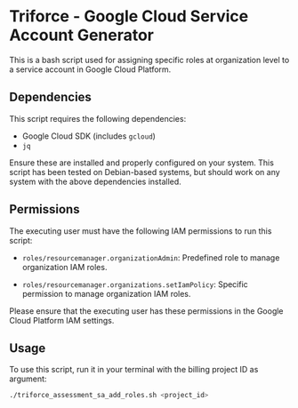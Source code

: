 # Triforce - Google Cloud Service Account Generator

This is a bash script used for assigning specific roles at organization level to a service account in Google Cloud Platform.

## Dependencies

This script requires the following dependencies:

- Google Cloud SDK (includes `gcloud`)
- `jq`

Ensure these are installed and properly configured on your system. This script has been tested on Debian-based systems, but should work on any system with the above dependencies installed.

## Permissions

The executing user must have the following IAM permissions to run this script:


- `roles/resourcemanager.organizationAdmin`:  Predefined role to manage organization IAM roles.

- `roles/resourcemanager.organizations.setIamPolicy`: Specific permission to manage organization IAM roles.

Please ensure that the executing user has these permissions in the Google Cloud Platform IAM settings.

## Usage

To use this script, run it in your terminal with the billing project ID as argument:

```bash
./triforce_assessment_sa_add_roles.sh <project_id>
```
